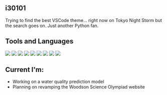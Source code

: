 ## i30101
<p>Trying to find the best VSCode theme... right now on Tokyo Night Storm but the search goes on. Just another Python fan.</p>

## Tools and Languages
![](https://img.shields.io/badge/Code-Python-informational?style=flat&logo=Python&logoColor=white&color=green)
![](https://img.shields.io/badge/Code-JavaScript-informational?style=flat&logo=JavaScript&logoColor=white&color=yellow)
![](https://img.shields.io/badge/Code-HTML5-informational?style=flat&logo=HTML5&logoColor=white&color=red)
![](https://img.shields.io/badge/Code-CSS3-informational?style=flat&logo=CSS3&logoColor=white&color=blue)
![](https://img.shields.io/badge/Code-Java-informational?style=flat&logo=CoffeeScript&logoColor=white&color=orange)
![](https://img.shields.io/badge/Code-Browsersync-informational?style=flat&logoColor=white&color=red)
![](https://img.shields.io/badge/Tools-LaTeX-informational?style=flat&logo=Latex&logoColor=white&color=teal)
![](https://img.shields.io/badge/Editor-VSCode-informational?style=flat&logo=Visual+Studio+Code&logoColor=white&color=blue)
![](https://img.shields.io/badge/OS-Windows-informational?style=flat&logo=Windows&logoColor=white&color=blue)


## Current I'm:
- Working on a water quality prediction model
- Planning on revamping the Woodson Science Olympiad website
